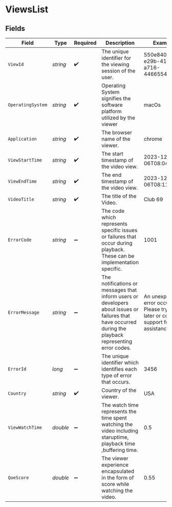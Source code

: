 # ViewsList


## Fields

| Field                                                                                                                                                    | Type                                                                                                                                                     | Required                                                                                                                                                 | Description                                                                                                                                              | Example                                                                                                                                                  |
| -------------------------------------------------------------------------------------------------------------------------------------------------------- | -------------------------------------------------------------------------------------------------------------------------------------------------------- | -------------------------------------------------------------------------------------------------------------------------------------------------------- | -------------------------------------------------------------------------------------------------------------------------------------------------------- | -------------------------------------------------------------------------------------------------------------------------------------------------------- |
| `ViewId`                                                                                                                                                 | *string*                                                                                                                                                 | :heavy_check_mark:                                                                                                                                       | The unique identifier for the viewing session of the user.<br/>                                                                                          | 550e8400-e29b-41d4-a716-446655440000                                                                                                                     |
| `OperatingSystem`                                                                                                                                        | *string*                                                                                                                                                 | :heavy_check_mark:                                                                                                                                       | Operating System signifies the software platform utilized by the viewer<br/>                                                                             | macOs                                                                                                                                                    |
| `Application`                                                                                                                                            | *string*                                                                                                                                                 | :heavy_check_mark:                                                                                                                                       | The browser name of the viewer.<br/>                                                                                                                     | chrome                                                                                                                                                   |
| `ViewStartTime`                                                                                                                                          | *string*                                                                                                                                                 | :heavy_check_mark:                                                                                                                                       | The start timestamp of the video view.<br/>                                                                                                              | 2023-12-06T08:04:14Z                                                                                                                                     |
| `ViewEndTime`                                                                                                                                            | *string*                                                                                                                                                 | :heavy_check_mark:                                                                                                                                       | The end timestamp of the video view.<br/>                                                                                                                | 2023-12-06T08:11:55Z                                                                                                                                     |
| `VideoTitle`                                                                                                                                             | *string*                                                                                                                                                 | :heavy_check_mark:                                                                                                                                       | The title of the Video.<br/>                                                                                                                             | Club 69                                                                                                                                                  |
| `ErrorCode`                                                                                                                                              | *string*                                                                                                                                                 | :heavy_minus_sign:                                                                                                                                       | The code which represents specific issues or failures that occur during playback. These can be implementation specific.<br/>                             | 1001                                                                                                                                                     |
| `ErrorMessage`                                                                                                                                           | *string*                                                                                                                                                 | :heavy_minus_sign:                                                                                                                                       | The notifications or messages that inform users or developers about issues or failures that have occurred during the playback representing error codes.<br/> | An unexpected error occurred. Please try again later or contact support for assistance.                                                                  |
| `ErrorId`                                                                                                                                                | *long*                                                                                                                                                   | :heavy_minus_sign:                                                                                                                                       | The unique identifier which identifies each type of error that occurs.<br/>                                                                              | 3456                                                                                                                                                     |
| `Country`                                                                                                                                                | *string*                                                                                                                                                 | :heavy_check_mark:                                                                                                                                       | Country of the viewer.<br/>                                                                                                                              | USA                                                                                                                                                      |
| `ViewWatchTime`                                                                                                                                          | *double*                                                                                                                                                 | :heavy_minus_sign:                                                                                                                                       | The watch time represents the time spent watching the video including staruptime, playback time ,buffering time.<br/>                                    | 0.5                                                                                                                                                      |
| `QoeScore`                                                                                                                                               | *double*                                                                                                                                                 | :heavy_minus_sign:                                                                                                                                       | The viewer experience encapsulated in the form of score while watching the video.<br/>                                                                   | 0.55                                                                                                                                                     |